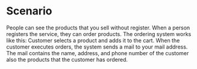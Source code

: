 

# Scenario
People can see the products that you sell without register. When a person registers the service, they can order products. The ordering system works like this: Customer selects a product and adds it to the cart. When the customer executes orders, the system sends a mail to your mail address. The mail contains the name, address, and phone number of the customer also the products that the customer has ordered.
